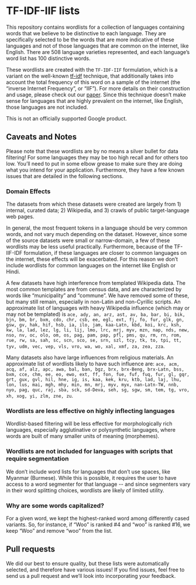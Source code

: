 # TF-IDF-IIF lists
This repository contains wordlists for a collection of languages containing words that we believe to be distinctive to each language. They are specifically selected to be the words that are more indicative of these languages and not of those languages that are common on the internet, like English.  There are 508 language varieties represented, and each language’s word list has 100 distinctive words. 

These wordlists are created with the `TF-IDF-IIF` formulation, which is a variant on the well-known [tf-idf](https://en.wikipedia.org/wiki/Tf%E2%80%93idf) technique, that additionally takes into account the total frequency of this word on a sample of the internet (the “inverse Internet Frequency”, or “IIF”). For more details on their construction and usage, please check out our [paper](https://arxiv.org/abs/2010.14571.). Since this technique doesn’t make sense for languages that are highly prevalent on the internet, like English, those languages are not included.

This is not an officially supported Google product.


## Caveats and Notes

Please note that these wordlists are by no means a silver bullet for data filtering! For some languages they may be too high recall and for others too low. You’ll need to put in some elbow grease to make sure they are doing what you intend for your application. Furthermore, they have a few known issues that are detailed in the following sections.

### Domain Effects

The datasets from which these datasets were created are largely from 1)
internal, curated data; 2) Wikipedia, and 3) crawls of public target-language web pages.

In general, the most frequent tokens in a language should be very common
words, and not vary much depending on the dataset. However, since some of the source datasets were small or narrow-domain, a few of these wordlists may be less useful practically. Furthermore, because of the TF-IIF-IDF formulation, if
these languages are closer to common languages on the internet, these effects
will be exacerbated. For this reason we don’t include wordlists for common languages on the internet like English or Hindi.

A few datasets have high interference from templated Wikipedia data. The most common templates are from census data, and are characterized by words like “municipality” and “commune”. We have removed some of these, but many still remain, especially in non-Latin and non-Cyrillic scripts.  An approximate list of languages with heavy Wikipedia influence (which may or may not be templated) is `ace, ady, an, arz, ast, av, ba, bar, bi, bik, bjn, bm, br, bxm, cdo, chr, csb, ee, egl, ext, fj, fo, fur, glk, gn, gsw, gv, hak, hif, hsb, ia, ilo, jam, kaa-Latn, kbd, koi, krc, ksh, kw, la, lad, lez, lg, li, lij, lmo, lrc, mrj, myv, mzn, nap, nds, new, nso, nv, oc, olo, om, os, pag, pam, pap, pfl, pms, qu, rm, rn, rom, rue, rw, sa, sah, sc, scn, sco, se, srn, szl, tcy, tk, to, tpi, tt, tyv, udm, vec, vep, vls, vro, wa, wo, xal, xmf, za, zea, zza`.

Many datasets also have large influences from religious materials. An approximate list of wordlists likely to have such influence are: `ace, acm, acq, af, alz, apc, awa, bal, ban, bgz, brx, brx-Beng, brx-Latn, bss, bxm, cce, chm, ee, eo, ewo, ext, ff, fon, fue, fuf, fuq, fur, gl, gqr, grt, gux, gvl, hil, hne, ig, is, kaa, kek, kru, ktb, lad, laj, lhu, lon, lus, mai, mgh, mhy, min, mn, mrj, myv, myx, nan-Latn-TW, nnb, nyo, pag, quc, raj, sba, sck, sd-Deva, seh, sg, sgw, sm, tem, tg, vro, xh, xog, yi, zlm, zne, zu`.

### Wordlists are less effective on highly inflecting languages
Wordlist-based filtering will be less effective for morphologically rich languages, especially agglutinative or polysynthetic languages, where words are built of many smaller units of meaning (morphemes).

### Wordlists are not included for languages with scripts that require segmentation
We don’t include word lists for languages that don’t use spaces, like Myanmar (Burmese). While this is possible, it requires the user to have access to a word segmenter for that language -- and since segmenters vary in their word splitting choices, wordlists are likely of limited utility.


### Why are some words capitalized?
For a given word, we kept the highest-ranked word among differently cased variants. So, for instance, if “Woo” is ranked #4 and “woo” is ranked #16, we keep “Woo” and remove “woo” from the list.


## Pull requests
We did our best to ensure quality, but these lists were automatically selected, and therefore have various issues! If you find issues, feel free to send us a pull request and we’ll look into incorporating your feedback.	

